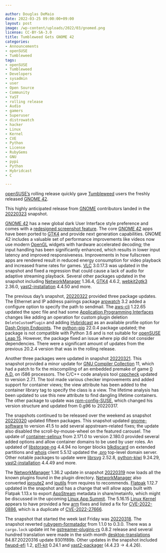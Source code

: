 ```yaml
---

author: Douglas DeMaio
date: 2022-03-25 09:00:00+09:00
layout: post
image: /wp-content/uploads/2022/03/gnomed.png
license: CC-BY-SA-3.0
title: Tumbleweed Gets GNOME 42 
categories:
- Announcements
- openSUSE
- Tumbleweed
tags:
- openSUSE
- Tumbleweed
- Developers
- sysadmin
- user
- Open Source
- Community
- YaST
- rolling release
- Audio
- gamers
- Superuser
- distrowatch
- hacker
- Linux
- Kernel
- CVE
- Python
- License
- RubyGems
- GNU
- pypi
- Python
- Hybridcast
- C

---
```


[openSUSE’s](https://get.opensuse.org/) rolling release quickly gave [Tumbleweed](https://get.opensuse.org/tumbleweed/) users the freshly released [GNOME 42](https://release.gnome.org/42/).

This highly anticipated release from [GNOME](https://www.gnome.org/) contributors landed in the [20220323](https://lists.opensuse.org/archives/list/factory@lists.opensuse.org/thread/6JFVEVVR246ME4ODHTATDNWHYLNRC7TW/) snapshot.

[GNOME 42](https://release.gnome.org/42/) has a new global dark User Interface style preference and comes with a [redesigned screenshot feature](https://static.gnome.org/release/42/screenshots.webm). The core [GNOME 42](https://release.gnome.org/42/) apps have been ported to [GTK4](https://www.gtk.org/) and provide next generation capabilities. GNOME 42 includes a valuable set of performance improvements like videos now use modern [OpenGL](https://www.opengl.org//) widgets with hardware accelerated decoding; the input handling has been significantly enhanced, which results in lower input latency and improved responsiveness. Improvements in how fullscreen apps are rendered result in reduced energy consumption for video playback and increased frame rates for games. [VLC](https://www.videolan.org/vlc/index.html) 3.0.17.3 was updated in the snapshot and fixed a regression that could cause a lack of audio for adaptive streaming playback. Several other packages updated in the snapshot including [NetworkManager](https://networkmanager.dev/) 1.36.4, [GTK4](https://www.gtk.org/) 4.6.2, [webkit2gtk3](https://webkitgtk.org/) 2.36.0, [yast2-installation](https://github.com/yast/yast-installation) 4.4.50 and more.

The previous day’s snapshot, [20220322](https://lists.opensuse.org/archives/list/factory@lists.opensuse.org/thread/2U2QNDHOPR2GBVEORYVD2GUUGEKJJARI/) provided three package updates. The Ethernet and IP address pairings package [arpwatch](https://ee.lbl.gov/downloads/arpwatch/) 3.2 added a configure option to specify the path to sendmail. The [aws-cli](https://github.com/aws/aws-cli) 1.22.65 updated the spec file and had some [Application Programming Interfaces](https://en.wikipedia.org/wiki/API) changes like adding an operation for custom plugin deletion `DeleteCustomPlugin` and adding [Hybridcast](https://www.nhk.or.jp/strl/english/publica/bt/51/2.html) as an available profile option for [Dash Origin Endpoints](https://docs.aws.amazon.com/mediapackage/latest/ug/endpoints-dash.html). The [python-pip](https://pypi.org/project/pip/) 22.0.4 package updated; the package is not compatible with Python 3.6 and is not suitable for [openSUSE Leap 15](https://get.opensuse.org/leap/). However, the package fixed an issue where pip did not consider dependencies. There were a significant amount of updates from the previous 20.2.4 version that was in the rolling release.

Another three packages were updated in snapshot [20220321](https://lists.opensuse.org/archives/list/factory@lists.opensuse.org/thread/AMOCYGLFJM3PEMLEUKYXWNM7FBWUFOM5/). This snapshot provided a minor update for [GNU Compiler Collection](https://gcc.gnu.org/) 11, which had a patch to fix the miscompiling of an embedded premake of game [0 A.D.](https://en.wikipedia.org/wiki/0_A.D._(video_game)) on i586 processors. The C/C++ code analysis tool [cppcheck](http://cppcheck.wiki.sourceforge.net/) updated to version 2.7.1. The tool made various checker improvements and added support for container views; the view attribute has been added to the container library tag to specify the class is a view. The lifetime analysis has been updated to use this new attribute to find dangling lifetime containers. The other package to update was [rpm-config-SUSE](https://github.com/openSUSE/rpm-config-SUSE), which changed his version structure and updated from 0.g96 to 20220317.

The snapshots continued to be released over the weekend as snapshot [20220320](https://lists.opensuse.org/archives/list/factory@lists.opensuse.org/thread/VOFY6P3ZET4DR3QX3IHKXD3SR3BGPIGC/) updated fifteen packages. This snapshot updated [gnome-software](https://gitlab.gnome.org/GNOME/gnome-software) to version 41.5 to add several appstream-related fixes; the update also disabled the scroll-by-mouse-wheel on the featured carousel. The update of [container-selinux](https://github.com/containers/container-selinux) from 2.171.0 to version 2.180.0 provided several added options and allow container domains to be used by user roles. An updated of [libstorage-ng](https://github.com/openSUSE/libstorage-ng)  4.4.94 no longer blocks [blkdiscard](https://man7.org/linux/man-pages/man8/blkdiscard.8.html) on extended partitions and [whois](https://github.com/rfc1036/whois) client 5.5.12 updated the [.pro](https://en.wikipedia.org/wiki/.pro) top-level domain server. Other notable packages to update were [librsvg](https://gitlab.gnome.org/GNOME/librsvg) 2.52.8, [python-kiwi](https://pypi.org/project/kiwi/) 9.24.29, [yast2-installation](https://github.com/yast/yast-installation) 4.4.49 and more.

The [NetworkManager](https://networkmanager.dev/) 1.36.2 update in snapshot [20220319](https://lists.opensuse.org/archives/list/factory@lists.opensuse.org/thread/YTP74YJMFWHBNKWB5DFD5HYIIO3YB6QY/) now loads all the known plugins found in the plugin directory. [NetworkManager](https://networkmanager.dev/) also converted [iproute2](https://wiki.linuxfoundation.org/networking/iproute2) and [iputils](https://github.com/iputils/iputils) from requires to recommends. [Flatpak](https://flatpak.org/) 1.12.7 updated in the snapshot and has a change that will allow apps built with Flatpak 1.13.x to export [AppStream](https://github.com/ximion/appstream) metadata in share/metainfo, which might be discussed in the upcoming [Linux App Summit](https://linuxappsummit.org/). The 5.16.15 [Linux Kernel](https://www.kernel.org/) appears to have provided a few [arm](https://www.arm.com/) fixes and listed a fix for [CVE-2022-0886](https://nvd.nist.gov/vuln/detail/CVE-2022-0886), which is a duplicate of [CVE-2022-27666](https://nvd.nist.gov/vuln/detail/CVE-2022-27666).

The snapshot that started the week last Friday was [20220318](https://lists.opensuse.org/archives/list/factory@lists.opensuse.org/thread/ML2CNPEGJVSOYWVK7MGCA76RE346RXNZ/). The snapshot reverted [rubygem-formatador](https://rubygems.org/gems/formatador/versions/0.3.0) from 1.1.0 to 0.3.0. There was a `cargo.lock` update int he [gstreamer-plugins-rs](https://gitlab.freedesktop.org/gstreamer/gst-plugins-rs) 0.8.2 release and several hundred translation were made in the sixth month [desktop-translations](https://github.com/openSUSE/desktop-file-translations) 84.87.20220316 update 9301f89b. Other updates in the snapshot included [fwupd-efi](https://github.com/fwupd/fwupd-efi) 1.2, [p11-kit](https://p11-glue.github.io/p11-glue/index.html) 0.24.1 and [yast2-packager](https://github.com/yast/yast-packager) (4.4.23 -> 4.4.26).

<meta name="openSUSE, Tumbleweed, Developers, sysadmin, user, Open Source, rolling release, gamers, uperuser, distrowatch, hacker, Linux, Kernel, gtk4, gnome 42, foxconn" content="HTML,CSS,XML,JavaScript">
